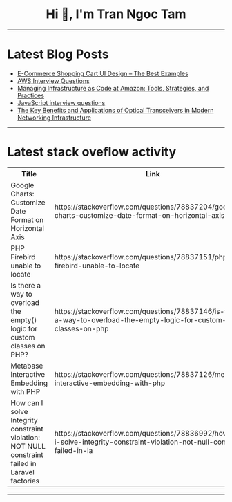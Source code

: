 <h1 align="center">Hi 👋, I'm Tran Ngoc Tam</h1>

---

# Latest Blog Posts 
<!-- BLOG-POST-LIST:START -->
- [E-Commerce Shopping Cart UI Design – The Best Examples](https://dev.to/pepper_square/e-commerce-shopping-cart-ui-design-the-best-examples-b47)
- [AWS Interview Questions](https://dev.to/munisekharudavalapat/aws-interview-questions-1232)
- [Managing Infrastructure as Code at Amazon: Tools, Strategies, and Practices](https://dev.to/adityabhuyan/managing-infrastructure-as-code-at-amazon-tools-strategies-and-practices-3og9)
- [JavaScript interview questions](https://dev.to/munisekharudavalapat/javascript-interview-questions-5895)
- [The Key Benefits and Applications of Optical Transceivers in Modern Networking Infrastructure](https://dev.to/adityabhuyan/the-key-benefits-and-applications-of-optical-transceivers-in-modern-networking-infrastructure-10bn)
<!-- BLOG-POST-LIST:END -->

---

# Latest stack oveflow activity
<table>
  <tr><th>Title</th><th>Link</th></tr>
  <!-- STACKOVERFLOW:START --><tr><td>Google Charts: Customize Date Format on Horizontal Axis</td><td>https://stackoverflow.com/questions/78837204/google-charts-customize-date-format-on-horizontal-axis</td></tr><tr><td>PHP Firebird unable to locate</td><td>https://stackoverflow.com/questions/78837151/php-firebird-unable-to-locate</td></tr><tr><td>Is there a way to overload the empty&lpar;&rpar; logic for custom classes on PHP?</td><td>https://stackoverflow.com/questions/78837146/is-there-a-way-to-overload-the-empty-logic-for-custom-classes-on-php</td></tr><tr><td>Metabase Interactive Embedding with PHP</td><td>https://stackoverflow.com/questions/78837126/metabase-interactive-embedding-with-php</td></tr><tr><td>How can I solve Integrity constraint violation: NOT NULL constraint failed in Laravel factories</td><td>https://stackoverflow.com/questions/78836992/how-can-i-solve-integrity-constraint-violation-not-null-constraint-failed-in-la</td></tr><!-- STACKOVERFLOW:END -->
</table>

---


